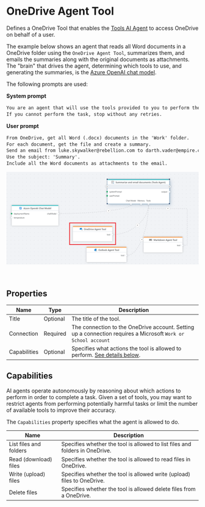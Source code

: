 # OneDrive Agent Tool

Defines a OneDrive Tool that enables the [Tools AI Agent](../agents/tools-ai-agent.md) to access OneDrive on behalf of a user.

The example below shows an agent that reads all Word documents in a OneDrive folder using the `OneDrive Agent Tool`, summarizes them, and emails the summaries along with the original documents as attachments. The "brain" that drives the agent, determining which tools to use, and generating the summaries, is the [Azure OpenAI chat model](../azure-openai/agent-chat-model.md).

The following prompts are used:  

**System prompt**  
```txt
You are an agent that will use the tools provided to you to perform the tasks requested by the user.  
If you cannot perform the task, stop without any retries.
```

**User prompt**  
```txt
From OneDrive, get all Word (.docx) documents in the 'Work' folder.
For each document, get the file and create a summary.
Send an email from luke.skywalker@rebellion.com to darth.vader@empire.com that contains all the summaries.  
Use the subject: 'Summary'.
Include all the Word documents as attachments to the email.
```

![img](/images/flow/onedrive-agent-tool.png)

<br/>

## Properties

| Name             | Type      |Description                                             |
|------------------|-----------|--------------------------------------------------------|
| Title            | Optional  | The title of the tool.                                 |
| Connection       | Required  | The connection to the OneDrive account. Setting up a connection requires a Microsoft `Work or School account`    |
| Capabilities     | Optional | Specifies what actions the tool is allowed to perform. [See details below](#capabilities). |


## Capabilities

AI agents operate autonomously by reasoning about which actions to perform in order to complete a task. Given a set of tools, you may want to restrict agents from performing potentially harmful tasks or limit the number of available tools to improve their accuracy.  

The `Capabilities` property specifies what the agent is allowed to do.

| Name                    | Description                              |
|-------------------------|------------------------------------------|
| List files and folders  | Specifies whether the tool is allowed to list files and folders in OneDrive. |
| Read (download) files   | Specifies whether the tool is allowed to read files in OneDrive. |
| Write (upload) files    | Specifies whether the tool is allowed write (upload) files to OneDrive. |
| Delete files            | Specifies whether the tool is allowed delete files from a OneDrive. |
